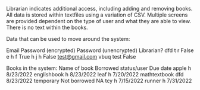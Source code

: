 
Librarian indicates additional access, including adding and removing books.
All data is stored within textfiles using a variation of CSV. Multiple screens are provided dependent 
on the type of user and what they are able to view. There is no text within the books.

Data that can be used to move around the system:

Email	Password (encrypted)	Password (unencrypted)	Librarian?
dfd	  t	                    r	                      False
e	    h	                    f                      	True
h 	  j	                    h                       False
test@gmail.com	vbuq	      test	                  False

Books in the system: 
Name of book	Borrowed status/user	Due date
apple        	h	                    8/23/2022
englishbook	  h	                    8/23/2022
leaf	        h                    	7/20/2022
mathtextbook	dfd	                  8/23/2022
temporary	    Not borrowed	        NA
tcy	          h                    	7/15/2022
runner      	h                    	7/31/2022

